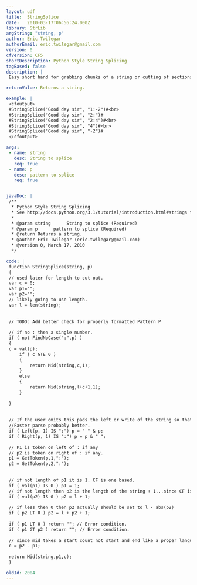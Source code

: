 ```yaml
---
layout: udf
title:  StringSplice
date:   2010-03-17T06:56:24.000Z
library: StrLib
argString: "string, p"
author: Eric Twilegar
authorEmail: eric.twilegar@gmail.com
version: 0
cfVersion: CF5
shortDescription: Python Style String Splicing
tagBased: false
description: |
 Easy short hand for grabbing chunks of a string or cutting of sections without using regular expresions or Mid,Left,Right

returnValue: Returns a string.

example: |
 <cfoutput>
 #StringSplice("Good day sir", "1:-2")#<br>
 #StringSplice("Good day sir", "2:")#
 #StringSplice("Good day sir", "2:4")#<br>
 #StringSplice("Good day sir", "4")#<br>
 #StringSplice("Good day sir", "-2")#
 </cfoutput>

args:
 - name: string
   desc: String to splice
   req: true
 - name: p
   desc: pattern to splice
   req: true


javaDoc: |
 /**
  * Python Style String Splicing
  * See http://docs.python.org/3.1/tutorial/introduction.html#strings for basics.
  * 
  * @param string      String to splice (Required)
  * @param p      pattern to splice (Required)
  * @return Returns a string. 
  * @author Eric Twilegar (eric.twilegar@gmail.com) 
  * @version 0, March 17, 2010 
  */

code: |
 function StringSplice(string, p)
 {
 // used later for length to cut out.
 var c = 0;
 var p1="";
 var p2="";
 // likely going to use length.
 var l = len(string);
 
 
 // TODO: Add better check for properly formatted Pattern P
 
 // if no : then a single number.
 if ( not FindNoCase(":",p) ) 
 {
 c = val(p);
     if ( c GTE 0 ) 
     {
         return Mid(string,c,1);
     }
     else  
     {
         return Mid(string,l+c+1,1);
     }
 
 }
 
 
 // If the user omits this pads the left or write of the string so that GetToken functions. 
 //Faster parse probably better. 
 if ( Left(p, 1) IS ":") p = " " & p;
 if ( Right(p, 1) IS ":") p = p & " ";
 
 // P1 is token on left of : if any 
 // p2 is token on right of : if any.
 p1 = GetToken(p,1,":");
 p2 = GetToken(p,2,":");
 
 
 // if not length of p1 it is 1. CF is one based.
 if ( val(p1) IS 0 ) p1 = 1;
 // if not length then p2 is the length of the string + 1...since CF is 1 based.
 if ( val(p2) IS 0 ) p2 = l + 1;
 
 // if less then 0 then p2 actually should be set to l - abs(p2)
 if ( p2 LT 0 ) p2 = l + p2 + 1;
 
 if ( p1 LT 0 ) return ""; // Error condition.
 if ( p1 GT p2 ) return ""; // Error condition.
 
 // since mid takes a start count not start and end like a proper language...convert.
 c = p2 - p1;
 
 return Mid(string,p1,c);
 }

oldId: 2004
---
```


